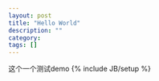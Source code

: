 ```yaml
---
layout: post
title: "Hello World"
description: ""
category: 
tags: []
---
```

这个一个测试demo
{% include JB/setup %}
